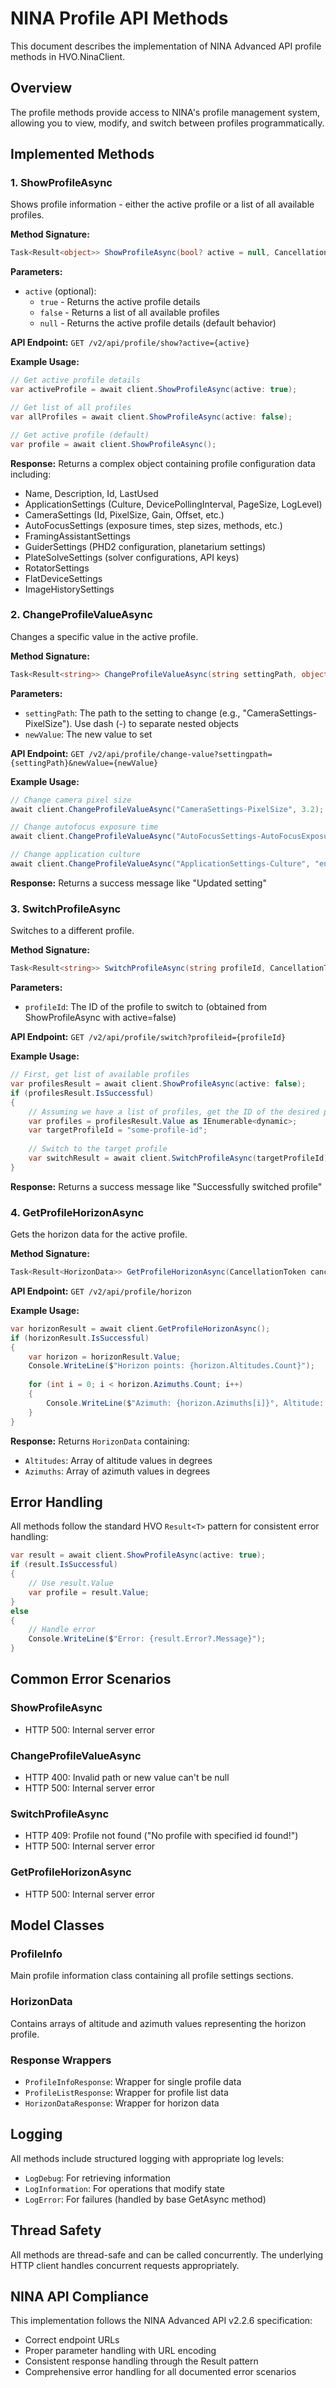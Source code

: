 # NINA Profile API Methods

This document describes the implementation of NINA Advanced API profile methods in HVO.NinaClient.

## Overview

The profile methods provide access to NINA's profile management system, allowing you to view, modify, and switch between profiles programmatically.

## Implemented Methods

### 1. ShowProfileAsync

Shows profile information - either the active profile or a list of all available profiles.

**Method Signature:**
```csharp
Task<Result<object>> ShowProfileAsync(bool? active = null, CancellationToken cancellationToken = default)
```

**Parameters:**
- `active` (optional): 
  - `true` - Returns the active profile details
  - `false` - Returns a list of all available profiles
  - `null` - Returns the active profile details (default behavior)

**API Endpoint:** `GET /v2/api/profile/show?active={active}`

**Example Usage:**
```csharp
// Get active profile details
var activeProfile = await client.ShowProfileAsync(active: true);

// Get list of all profiles
var allProfiles = await client.ShowProfileAsync(active: false);

// Get active profile (default)
var profile = await client.ShowProfileAsync();
```

**Response:** Returns a complex object containing profile configuration data including:
- Name, Description, Id, LastUsed
- ApplicationSettings (Culture, DevicePollingInterval, PageSize, LogLevel)
- CameraSettings (Id, PixelSize, Gain, Offset, etc.)
- AutoFocusSettings (exposure times, step sizes, methods, etc.)
- FramingAssistantSettings
- GuiderSettings (PHD2 configuration, planetarium settings)
- PlateSolveSettings (solver configurations, API keys)
- RotatorSettings
- FlatDeviceSettings
- ImageHistorySettings

### 2. ChangeProfileValueAsync

Changes a specific value in the active profile.

**Method Signature:**
```csharp
Task<Result<string>> ChangeProfileValueAsync(string settingPath, object newValue, CancellationToken cancellationToken = default)
```

**Parameters:**
- `settingPath`: The path to the setting to change (e.g., "CameraSettings-PixelSize"). Use dash (-) to separate nested objects
- `newValue`: The new value to set

**API Endpoint:** `GET /v2/api/profile/change-value?settingpath={settingPath}&newValue={newValue}`

**Example Usage:**
```csharp
// Change camera pixel size
await client.ChangeProfileValueAsync("CameraSettings-PixelSize", 3.2);

// Change autofocus exposure time
await client.ChangeProfileValueAsync("AutoFocusSettings-AutoFocusExposureTime", 2.0);

// Change application culture
await client.ChangeProfileValueAsync("ApplicationSettings-Culture", "en-US");
```

**Response:** Returns a success message like "Updated setting"

### 3. SwitchProfileAsync

Switches to a different profile.

**Method Signature:**
```csharp
Task<Result<string>> SwitchProfileAsync(string profileId, CancellationToken cancellationToken = default)
```

**Parameters:**
- `profileId`: The ID of the profile to switch to (obtained from ShowProfileAsync with active=false)

**API Endpoint:** `GET /v2/api/profile/switch?profileid={profileId}`

**Example Usage:**
```csharp
// First, get list of available profiles
var profilesResult = await client.ShowProfileAsync(active: false);
if (profilesResult.IsSuccessful)
{
    // Assuming we have a list of profiles, get the ID of the desired profile
    var profiles = profilesResult.Value as IEnumerable<dynamic>;
    var targetProfileId = "some-profile-id";
    
    // Switch to the target profile
    var switchResult = await client.SwitchProfileAsync(targetProfileId);
}
```

**Response:** Returns a success message like "Successfully switched profile"

### 4. GetProfileHorizonAsync

Gets the horizon data for the active profile.

**Method Signature:**
```csharp
Task<Result<HorizonData>> GetProfileHorizonAsync(CancellationToken cancellationToken = default)
```

**API Endpoint:** `GET /v2/api/profile/horizon`

**Example Usage:**
```csharp
var horizonResult = await client.GetProfileHorizonAsync();
if (horizonResult.IsSuccessful)
{
    var horizon = horizonResult.Value;
    Console.WriteLine($"Horizon points: {horizon.Altitudes.Count}");
    
    for (int i = 0; i < horizon.Azimuths.Count; i++)
    {
        Console.WriteLine($"Azimuth: {horizon.Azimuths[i]}°, Altitude: {horizon.Altitudes[i]}°");
    }
}
```

**Response:** Returns `HorizonData` containing:
- `Altitudes`: Array of altitude values in degrees
- `Azimuths`: Array of azimuth values in degrees

## Error Handling

All methods follow the standard HVO `Result<T>` pattern for consistent error handling:

```csharp
var result = await client.ShowProfileAsync(active: true);
if (result.IsSuccessful)
{
    // Use result.Value
    var profile = result.Value;
}
else
{
    // Handle error
    Console.WriteLine($"Error: {result.Error?.Message}");
}
```

## Common Error Scenarios

### ShowProfileAsync
- HTTP 500: Internal server error

### ChangeProfileValueAsync
- HTTP 400: Invalid path or new value can't be null
- HTTP 500: Internal server error

### SwitchProfileAsync
- HTTP 409: Profile not found ("No profile with specified id found!")
- HTTP 500: Internal server error

### GetProfileHorizonAsync
- HTTP 500: Internal server error

## Model Classes

### ProfileInfo
Main profile information class containing all profile settings sections.

### HorizonData
Contains arrays of altitude and azimuth values representing the horizon profile.

### Response Wrappers
- `ProfileInfoResponse`: Wrapper for single profile data
- `ProfileListResponse`: Wrapper for profile list data
- `HorizonDataResponse`: Wrapper for horizon data

## Logging

All methods include structured logging with appropriate log levels:
- `LogDebug`: For retrieving information
- `LogInformation`: For operations that modify state
- `LogError`: For failures (handled by base GetAsync method)

## Thread Safety

All methods are thread-safe and can be called concurrently. The underlying HTTP client handles concurrent requests appropriately.

## NINA API Compliance

This implementation follows the NINA Advanced API v2.2.6 specification:
- Correct endpoint URLs
- Proper parameter handling with URL encoding
- Consistent response handling through the Result<T> pattern
- Comprehensive error handling for all documented error scenarios
